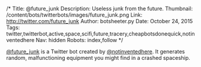 /*
Title: @future_junk
Description: Useless junk from the future.
Thumbnail: /content/bots/twitterbots/images/future_junk.png
Link: http://twitter.com/future_junk
Author: botsheeter.py
Date: October 24, 2015
Tags: twitter,twitterbot,active,space,scifi,future,tracery,cheapbotsdonequick,notinventedhere
Nav: hidden
Robots: index,follow
*/

[@future_junk](http://twitter.com/future_junk) is a Twitter bot created by [@notinventedhere](http://twitter.com/notinventedhere). It generates random, malfunctioning equipment you might find in a crashed spaceship.
